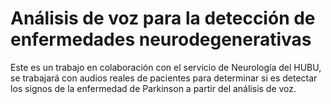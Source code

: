 # Análisis de voz para la detección de enfermedades neurodegenerativas
Este es un trabajo en colaboración con el servicio de Neurología del HUBU, se trabajará con audios reales de pacientes para determinar si es detectar los signos de la enfermedad de Parkinson a partir del análisis de voz. 
